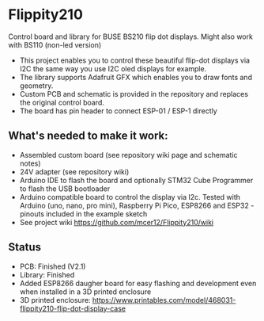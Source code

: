 # Flippity210
Control board and library for BUSE BS210 flip dot displays. Might also work with BS110 (non-led version)

- This project enables you to control these beautiful flip-dot displays via I2C the same way you use I2C oled displays for example. 
- The library supports Adafruit GFX which enables you to draw fonts and geometry.
- Custom PCB and schematic is provided in the repository and replaces the original control board.
- The board has pin header to connect ESP-01 / ESP-1 directly

## What's needed to make it work:
- Assembled custom board (see repository wiki page and schematic notes)
- 24V adapter (see repository wiki)
- Arduino IDE to flash the board and optionally STM32 Cube Programmer to flash the USB bootloader
- Arduino compatible board to control the display via I2c. Tested with Arduino (uno, nano, pro mini), Raspberry Pi Pico, ESP8266 and ESP32 - pinouts included in the example sketch
- See project wiki https://github.com/mcer12/Flippity210/wiki

## Status
- PCB: Finished (V2.1)
- Library: Finished
- Added ESP8266 daugher board for easy flashing and development even when installed in a 3D printed enclosure
- 3D printed enclosure: https://www.printables.com/model/468031-flippity210-flip-dot-display-case
